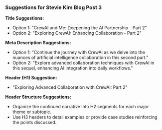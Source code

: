 ### Suggestions for Stevie Kim Blog Post 3

**Title Suggestions:**
- Option 1: "CrewAI and Me: Deepening the AI Partnership - Part 2"
- Option 2: "Exploring CrewAI: Enhancing Collaboration - Part 2"

**Meta Description Suggestions:**
- Option 1: "Continue the journey with CrewAI as we delve into the nuances of artificial intelligence collaboration in this second part."
- Option 2: "Explore advanced collaboration techniques with CrewAI in this sequel, enhancing AI integration into daily workflows."

**Header (H1) Suggestion:**
- "Exploring Advanced Collaboration with CrewAI: Part 2"

**Header Structure Suggestions:**
- Organize the continued narrative into H2 segments for each major theme or subtopic.
- Use H3 headers to detail examples or provide case studies reinforcing the points discussed.